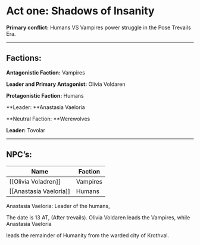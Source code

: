 # Act one: Shadows of Insanity

**Primary conflict:** Humans VS Vampires power struggle in the Pose Trevails Era.

---

## Factions:
  
**Antagonistic Faction:** Vampires

**Leader and Primary Antagonist:** Olivia Voldaren


**Protagonistic Faction:** Humans 

**Leader: **Anastasia Vaeloria


**Neutral Faction: **Werewolves

**Leader:** Tovolar

  

---

## NPC’s:

| Name                   | Faction  |
| ---------------------- | -------- |
| [[Olivia Voladren]]    | Vampires |
| [[Anastasia Vaeloria]] | Humans       |

  
  
  

Anastasia Vaeloria: Leader of the humans,

  
  
  

The date is 13 AT, (After trevails). Olivia Voldaren leads the Vampires, while Anastasia Vaeloria 

leads the remainder of Humanity from the warded city of Krothval.